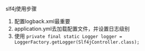 slf4j使用步骤

1. 配置logback.xml最重要
2. application.yml去加载配置文件，并设置日志级别
3. 使用 `private final static Logger logger = LoggerFactory.getLogger(Slf4jController.class);`